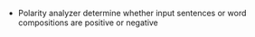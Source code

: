- Polarity analyzer
determine whether input sentences or word compositions are positive or negative
